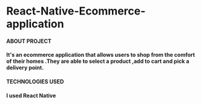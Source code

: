 # React-Native-Ecommerce-application
<h4>ABOUT PROJECT<h4/>


It's an ecommerce application that allows users to shop from the comfort of their homes .They are able to select a product ,add to cart and pick a delivery point.

<h4>TECHNOLOGIES USED<h4/>

I used React Native 

